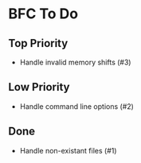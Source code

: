 # BFC To Do

## Top Priority
- Handle invalid memory shifts (#3)

## Low Priority
- Handle command line options (#2)

## Done
- Handle non-existant files (#1)